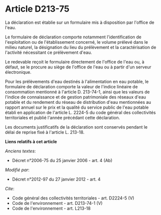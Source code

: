 # Article D213-75

La déclaration est établie sur un formulaire mis à disposition par l'office de l'eau. 

Le formulaire de déclaration comporte notamment l'identification de l'exploitation ou de l'établissement concerné, le volume
prélevé dans le milieu naturel, la désignation du lieu du prélèvement et la caractérisation de l'activité nécessitant ce
prélèvement d'eau. 

Le redevable reçoit le formulaire directement de l'office de l'eau ou, à défaut, se le procure au siège de l'office de l'eau
ou à partir d'un serveur électronique. 

Pour les prélèvements d'eau destinés à l'alimentation en eau potable, le formulaire de déclaration comporte la valeur de
l'indice linéaire de consommation mentionné à l'article D. 213-74-1, ainsi que les valeurs de l'indice de connaissance et de
gestion patrimoniale des réseaux d'eau potable et du rendement du réseau de distribution d'eau mentionnées au rapport annuel
sur le prix et la qualité du service public de l'eau potable établi en application de l'article L. 2224-5 du code général des
collectivités territoriales et publié l'année précédant cette déclaration. 

Les documents justificatifs de la déclaration sont conservés pendant le délai de reprise fixé à l'article L. 213-18.

**Liens relatifs à cet article**

_Anciens textes_:

  - Décret n°2006-75 du 25 janvier 2006 - art. 4 (Ab)

_Modifié par_:

  - Décret n°2012-97 du 27 janvier 2012 - art. 4

_Cite_:

  - Code général des collectivités territoriales - art. D2224-5 (V)
  - Code de l'environnement - art. D213-74-1 (V)
  - Code de l'environnement - art. L213-18
